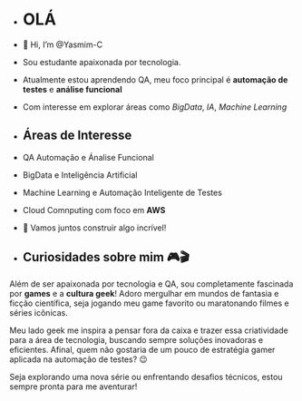 - # OLÁ
- 👋 Hi, I’m @Yasmim-C
- Sou estudante apaixonada por tecnologia.
- Atualmente estou aprendendo QA, meu foco principal é **automação de testes** e **análise funcional**
- Com interesse em explorar áreas como *BigData*, *IA*, *Machine Learning*
- ## Áreas de Interesse
- QA Automação e Ánalise Funcional
- BigData e Inteligência Artificial
- Machine Learning e Automação Inteligente de Testes
- Cloud Comnputing com foco em **AWS**
- 🚀 Vamos juntos construir algo incrível!

- ## Curiosidades sobre mim 🎮🎬

Além de ser apaixonada por tecnologia e QA, sou completamente fascinada por **games** e a **cultura geek**! 
Adoro mergulhar em mundos de fantasia e ficção científica, seja jogando meu game favorito ou maratonando filmes e séries icônicas. 

Meu lado geek me inspira a pensar fora da caixa e trazer essa criatividade para a área de tecnologia, buscando sempre soluções inovadoras e eficientes.
Afinal, quem não gostaria de um pouco de estratégia gamer aplicada na automação de testes? 😉

Seja explorando uma nova série ou enfrentando desafios técnicos, estou sempre pronta para me aventurar!



<!---
Yasmim-C/Yasmim-C is a ✨ special ✨ repository because its `README.md` (this file) appears on your GitHub profile.
You can click the Preview link to take a look at your changes.
--->
